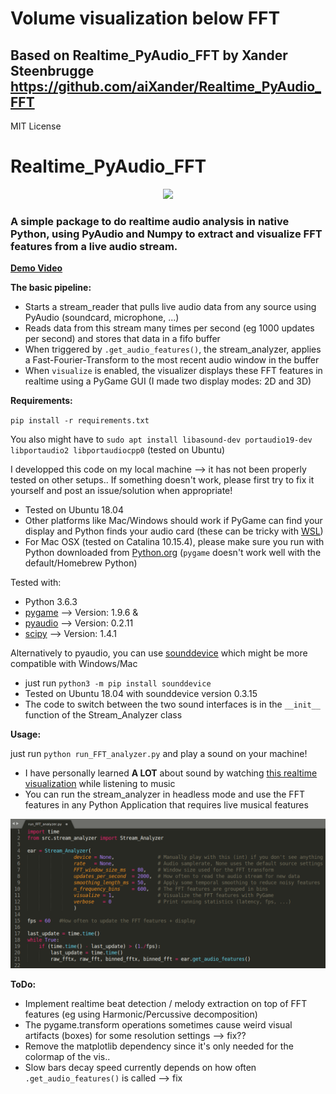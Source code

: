 
# Volume visualization below FFT

## Based on Realtime_PyAudio_FFT by Xander Steenbrugge https://github.com/aiXander/Realtime_PyAudio_FFT 

MIT License







# Realtime_PyAudio_FFT
<p align="center">
  <img src="./assets/teaser.gif">
</p>

### A simple package to do realtime audio analysis in native Python, using PyAudio and Numpy to extract and visualize FFT features from a live audio stream.

[**Demo Video**](https://youtu.be/FnP2bkzU4oo)

**The basic pipeline:**
* Starts a stream_reader that pulls live audio data from any source using PyAudio (soundcard, microphone, ...)
* Reads data from this stream many times per second (eg 1000 updates per second) and stores that data in a fifo buffer
* When triggered by `.get_audio_features()`, the stream_analyzer, applies a Fast-Fourier-Transform to the most recent audio window in the buffer
* When `visualize` is enabled, the visualizer displays these FFT features in realtime using a PyGame GUI (I made two display modes: 2D and 3D)

**Requirements:**

`pip install -r requirements.txt`

You also might have to 
`sudo apt install libasound-dev portaudio19-dev libportaudio2 libportaudiocpp0` (tested on Ubuntu)

I developped this code on my local machine --> it has not been properly tested on other setups..
If something doesn't work, please first try to fix it yourself and post an issue/solution when appropriate!
* Tested on Ubuntu 18.04
* Other platforms like Mac/Windows should work if PyGame can find your display and Python finds your audio card (these can be tricky with [WSL](https://research.wmz.ninja/articles/2017/11/setting-up-wsl-with-graphics-and-audio.html))
* For Mac OSX (tested on Catalina 10.15.4), please make sure you run with Python downloaded from [Python.org](https://www.python.org/downloads/release/python-377/) (`pygame` doesn't work well with the default/Homebrew Python)

Tested with:
* Python 3.6.3
* [pygame](https://www.pygame.org/wiki/GettingStarted)  --> Version: 1.9.6 & 
* [pyaudio](http://people.csail.mit.edu/hubert/pyaudio/) --> Version: 0.2.11
* [scipy](https://www.scipy.org/install.html)   --> Version: 1.4.1


Alternatively to pyaudio, you can use [sounddevice](https://python-sounddevice.readthedocs.io/en/0.3.15/installation.html) which might be more compatible with Windows/Mac
* just run `python3 -m pip install sounddevice`
* Tested on Ubuntu 18.04 with sounddevice version 0.3.15
* The code to switch between the two sound interfaces is in the `__init__` function of the Stream_Analyzer class

**Usage:**

just run `python run_FFT_analyzer.py` and play a sound on your machine!
* I have personally learned **A LOT** about sound by watching [this realtime visualization](https://www.youtube.com/watch?v=FnP2bkzU4oo) while listening to music
* You can run the stream_analyzer in headless mode and use the FFT features in any Python Application that requires live musical features

![Teaser image](./assets/usage.png)

**ToDo:**
* Implement realtime beat detection / melody extraction on top of FFT features (eg using Harmonic/Percussive decomposition)
* The pygame.transform operations sometimes cause weird visual artifacts (boxes) for some resolution settings --> fix??
* Remove the matplotlib dependency since it's only needed for the colormap of the vis..
* Slow bars decay speed currently depends on how often `.get_audio_features()` is called --> fix
